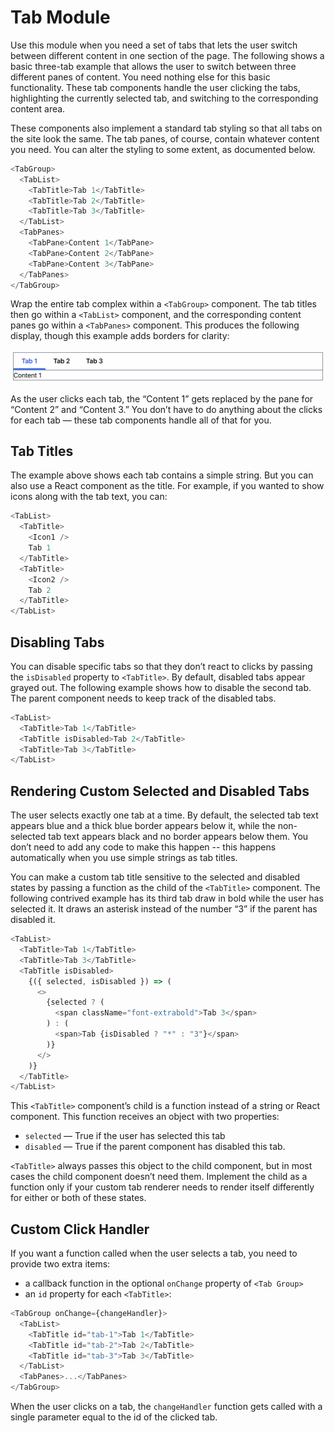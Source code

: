 # Tab Module

Use this module when you need a set of tabs that lets the user switch between different content in one section of the page. The following shows a basic three-tab example that allows the user to switch between three different panes of content. You need nothing else for this basic functionality. These tab components handle the user clicking the tabs, highlighting the currently selected tab, and switching to the corresponding content area.

These components also implement a standard tab styling so that all tabs on the site look the same. The tab panes, of course, contain whatever content you need. You can alter the styling to some extent, as documented below.

```javascript
<TabGroup>
  <TabList>
    <TabTitle>Tab 1</TabTitle>
    <TabTitle>Tab 2</TabTitle>
    <TabTitle>Tab 3</TabTitle>
  </TabList>
  <TabPanes>
    <TabPane>Content 1</TabPane>
    <TabPane>Content 2</TabPane>
    <TabPane>Content 3</TabPane>
  </TabPanes>
</TabGroup>
```

Wrap the entire tab complex within a `<TabGroup>` component. The tab titles then go within a
`<TabList>` component, and the corresponding content panes go within a `<TabPanes>` component. This produces the following display, though this example adds borders for clarity:

![Screen shot of the three tabs produced by the code above](./img/tabs-basic.png)

As the user clicks each tab, the “Content 1” gets replaced by the pane for “Content 2” and “Content 3.” You don’t have to do anything about the clicks for each tab — these tab components handle all of that for you.

## Tab Titles

The example above shows each tab contains a simple string. But you can also use a React component as the title. For example, if you wanted to show icons along with the tab text, you can:

```javascript
<TabList>
  <TabTitle>
    <Icon1 />
    Tab 1
  </TabTitle>
  <TabTitle>
    <Icon2 />
    Tab 2
  </TabTitle>
</TabList>
```

## Disabling Tabs

You can disable specific tabs so that they don’t react to clicks by passing the `isDisabled` property to `<TabTitle>`. By default, disabled tabs appear grayed out. The following example shows how to disable the second tab. The parent component needs to keep track of the disabled tabs.

```javascript
<TabList>
  <TabTitle>Tab 1</TabTitle>
  <TabTitle isDisabled>Tab 2</TabTitle>
  <TabTitle>Tab 3</TabTitle>
</TabList>
```

## Rendering Custom Selected and Disabled Tabs

The user selects exactly one tab at a time. By default, the selected tab text appears blue and a thick blue border appears below it, while the non-selected tab text appears black and no border appears below them. You don’t need to add any code to make this happen -- this happens automatically when you use simple strings as tab titles.

You can make a custom tab title sensitive to the selected and disabled states by passing a function as the child of the `<TabTitle>` component. The following contrived example has its third tab draw in bold while the user has selected it. It draws an asterisk instead of the number “3” if the parent has disabled it.

```javascript
<TabList>
  <TabTitle>Tab 1</TabTitle>
  <TabTitle>Tab 3</TabTitle>
  <TabTitle isDisabled>
    {({ selected, isDisabled }) => (
      <>
        {selected ? (
          <span className="font-extrabold">Tab 3</span>
        ) : (
          <span>Tab {isDisabled ? "*" : "3"}</span>
        )}
      </>
    )}
  </TabTitle>
</TabList>
```

This `<TabTitle>` component’s child is a function instead of a string or React component. This function receives an object with two properties:

- `selected` — True if the user has selected this tab
- `disabled` — True if the parent component has disabled this tab.

`<TabTitle>` always passes this object to the child component, but in most cases the child component doesn’t need them. Implement the child as a function only if your custom tab renderer needs to render itself differently for either or both of these states.

## Custom Click Handler

If you want a function called when the user selects a tab, you need to provide two extra items:

- a callback function in the optional `onChange` property of `<Tab Group>`
- an `id` property for each `<TabTitle>`:

```javascript
<TabGroup onChange={changeHandler}>
  <TabList>
    <TabTitle id="tab-1">Tab 1</TabTitle>
    <TabTitle id="tab-2">Tab 2</TabTitle>
    <TabTitle id="tab-3">Tab 3</TabTitle>
  </TabList>
  <TabPanes>...</TabPanes>
</TabGroup>
```

When the user clicks on a tab, the `changeHandler` function gets called with a single parameter equal to the id of the clicked tab.
